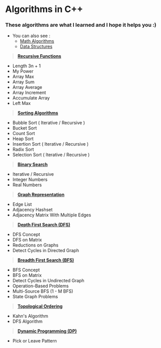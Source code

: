 # Algorithms in C++

### These algorithms are what I learned and I hope it helps you :)

* You can also see :
   - [Math Algorithms](https://github.com/Ali-Elshorpagi/math_algorithms)
   - [Data Structures](https://github.com/Ali-Elshorpagi/Data_Structures)

> **[Recursive Functions](https://github.com/Ali-Elshorpagi/algorithms/tree/main/recursive_functions)**
   - Length 3n + 1
   - My Power
   - Array Max
   - Array Sum
   - Array Average
   - Array Increment
   - Accumulate Array
   - Left Max 

> **[Sorting Algorithms](https://github.com/Ali-Elshorpagi/algorithms/tree/main/sorting_algorithms)**
   - Bubble Sort ( Iterative / Recursive )
   - Bucket Sort
   - Count Sort
   - Heap Sort
   - Insertion Sort ( Iterative / Recursive )
   - Radix Sort
   - Selection Sort ( Iterative / Recursive )
   
> **[Binary Search](https://github.com/Ali-Elshorpagi/algorithms/tree/main/binary_search)**
   - Iterative / Recursive
   - Integer Numbers
   - Real Numbers

> **[Graph Representation](https://github.com/Ali-Elshorpagi/algorithms/tree/main/graph_representation)**
   - Edge List
   - Adjacency Hashset
   - Adjacency Matrix With Multiple Edges

> **[Depth First Search (DFS)](https://github.com/Ali-Elshorpagi/algorithms/tree/main/DFS)**
   - DFS Concept
   - DFS on Matrix
   - Reductions on Graphs
   - Detect Cycles in Directed Graph

> **[Breadth First Search (BFS)](https://github.com/Ali-Elshorpagi/algorithms/tree/main/BFS)**
   - BFS Concept
   - BFS on Matrix
   - Detect Cycles in Undirected Graph
   - Operation-Based Problems
   - Multi-Source BFS (1 - M BFS)
   - State Graph Problems

> **[Topological Ordering](https://github.com/Ali-Elshorpagi/algorithms/tree/main/topological_ordering)**
   - Kahn's Algorithm
   - DFS Algorithm 

> **[Dynamic Programming (DP)](https://github.com/Ali-Elshorpagi/algorithms/tree/main/DP)**
   - Pick or Leave Pattern

